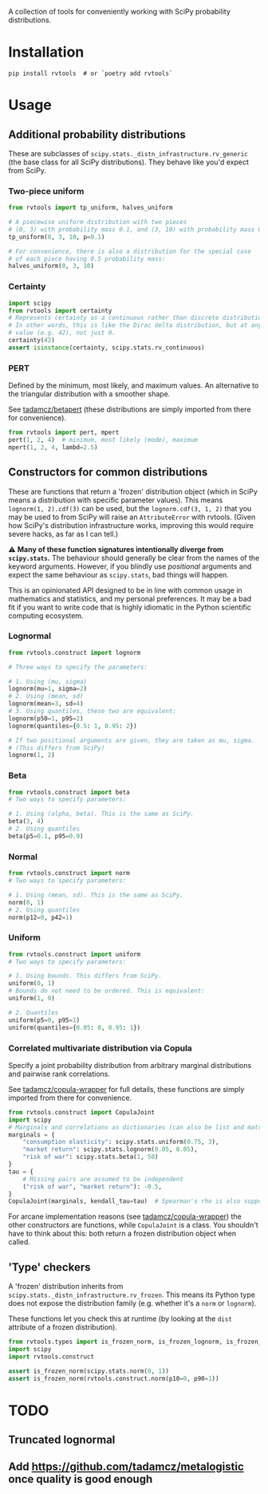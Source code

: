 A collection of tools for conveniently working with SciPy probability distributions.

# Installation
```shell
pip install rvtools  # or `poetry add rvtools`
```

# Usage
## Additional probability distributions
These are subclasses of `scipy.stats._distn_infrastructure.rv_generic` (the base class for all SciPy distributions). They behave like you'd expect from SciPy.

### Two-piece uniform

```python
from rvtools import tp_uniform, halves_uniform

# A piecewise uniform distribution with two pieces
# (0, 3) with probability mass 0.1, and (3, 10) with probability mass 0.9
tp_uniform(0, 3, 10, p=0.1)

# For convenience, there is also a distribution for the special case
# of each piece having 0.5 probability mass:
halves_uniform(0, 3, 10)
```

### Certainty

```python
import scipy
from rvtools import certainty
# Represents certainty as a continuous rather than discrete distribution.
# In other words, this is like the Dirac delta distribution, but at any
# value (e.g. 42), not just 0.
certainty(42)
assert isinstance(certainty, scipy.stats.rv_continuous)
```

### PERT
Defined by the minimum, most likely, and maximum values. An alternative to the triangular distribution with a smoother shape.

See [tadamcz/betapert](https://github.com/tadamcz/betapert) (these distributions are simply imported from there for convenience).
```python
from rvtools import pert, mpert
pert(1, 2, 4)  # minimum, most likely (mode), maximum
mpert(1, 2, 4, lambd=2.5)
```



## Constructors for common distributions

These are functions that return a 'frozen' distribution object (which in SciPy means a distribution with specific parameter values). This means `lognorm(1, 2).cdf(3)` can be used, but the `lognorm.cdf(3, 1, 2)` that you may be used to from SciPy will raise an `AttributeError` with rvtools. (Given how SciPy's distribution infrastructure works, improving this would require severe hacks, as far as I can tell.)

⚠️ **Many of these function signatures intentionally diverge from `scipy.stats`.** The behaviour should generally be clear from the names of the keyword arguments. However, if you blindly use _positional_ arguments and expect the same behaviour as `scipy.stats`, bad things will happen.

This is an opinionated API designed to be in line with common usage in mathematics and statistics, and my personal preferences. It may be a bad fit if you want to write code that is highly idiomatic in the Python scientific computing ecosystem.

### Lognormal

```python
from rvtools.construct import lognorm

# Three ways to specify the parameters:

# 1. Using (mu, sigma)
lognorm(mu=1, sigma=2)
# 2. Using (mean, sd)
lognorm(mean=3, sd=4)
# 3. Using quantiles, these two are equivalent:
lognorm(p50=1, p95=2)
lognorm(quantiles={0.5: 1, 0.95: 2})

# If two positional arguments are given, they are taken as mu, sigma. 
# (This differs from SciPy)
lognorm(1, 2)
```

### Beta

```python
from rvtools.construct import beta
# Two ways to specify parameters:

# 1. Using (alpha, beta). This is the same as SciPy.
beta(3, 4) 
# 2. Using quantiles
beta(p5=0.1, p95=0.9)
```

### Normal

```python
from rvtools.construct import norm
# Two ways to specify parameters:

# 1. Using (mean, sd). This is the same as SciPy.
norm(0, 1)
# 2. Using quantiles
norm(p12=0, p42=1)
```

### Uniform

```python
from rvtools.construct import uniform
# Two ways to specify parameters:

# 1. Using bounds. This differs from SciPy.
uniform(0, 1)
# Bounds do not need to be ordered. This is equivalent:
uniform(1, 0)

# 2. Quantiles
uniform(p5=0, p95=1)
uniform(quantiles={0.05: 0, 0.95: 1})
```

### Correlated multivariate distribution via Copula
Specify a joint probability distribution from arbitrary marginal distributions and pairwise rank correlations.

See [tadamcz/copula-wrapper](https://github.com/tadamcz/copula-wrapper) for full details, these functions are simply imported from there for convenience.
```python
from rvtools.construct import CopulaJoint
import scipy
# Marginals and correlations as dictionaries (can also be list and matrix) 
marginals = {
	"consumption elasticity": scipy.stats.uniform(0.75, 3),
	"market return": scipy.stats.lognorm(0.05, 0.05),
	"risk of war": scipy.stats.beta(1, 50)
}
tau = {
	# Missing pairs are assumed to be independent
	("risk of war", "market return"): -0.5,
}
CopulaJoint(marginals, kendall_tau=tau)  # Spearman's rho is also supported
```

For arcane implementation reasons (see [tadamcz/copula-wrapper](https://github.com/tadamcz/copula-wrapper)) the other constructors are functions, while `CopulaJoint` is a class. You shouldn't have to think about this: both return a frozen distribution object when called. 

## 'Type' checkers
A 'frozen' distribution inherits from `scipy.stats._distn_infrastructure.rv_frozen`. This means its Python type does not expose the distribution family (e.g. whether it's a `norm` or `lognorm`). 

These functions let you check this at runtime (by looking at the `dist` attribute of a frozen distribution).

```python
from rvtools.types import is_frozen_norm, is_frozen_lognorm, is_frozen_beta
import scipy
import rvtools.construct

assert is_frozen_norm(scipy.stats.norm(0, 1))
assert is_frozen_norm(rvtools.construct.norm(p10=0, p90=1))
```

# TODO
## Truncated lognormal
## Add https://github.com/tadamcz/metalogistic once quality is good enough